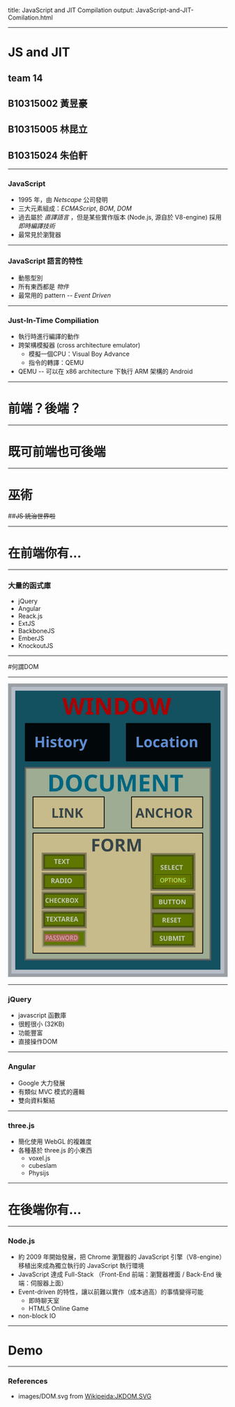 title: JavaScript and JIT Compilation
output: JavaScript-and-JIT-Comilation.html

---

# JS and JIT

## team 14
## B10315002 黃昱豪
## B10315005 林昆立
## B10315024 朱伯軒

---

### JavaScript

- 1995 年，由 *Netscape* 公司發明
- 三大元素組成：*ECMAScript*, *BOM*, *DOM*
- 過去屬於 *直譯語言* ，但是某些實作版本 (Node.js, 源自於 V8-engine) 採用 *即時編譯技術*
- 最常見於瀏覽器

---

### JavaScript 語言的特性

- 動態型別
- 所有東西都是 *物件*
- 最常用的 pattern -- *Event Driven*

---

### Just-In-Time Compiliation

- 執行時進行編譯的動作
- 跨架構模擬器 (cross architecture emulator)
	- 模擬一個CPU：Visual Boy Advance
	- 指令的轉譯：QEMU
- QEMU -- 可以在 x86 architecture 下執行 ARM 架構的 Android

---

# 前端？後端？

---

# 既可前端也可後端

---

# 巫術
##~~JS 統治世界啦~~

---

# 在前端你有...

---

### 大量的函式庫

- jQuery
- Angular
- Reack.js
- ExtJS
- BackboneJS
- EmberJS
- KnockoutJS

---

#何謂DOM

---

![What is DOM](images/DOM.svg)

---

### jQuery

- javascript 函數庫
- 很輕很小 (32KB)
- 功能豐富
- 直接操作DOM

----

### Angular

- Google 大力發展
- 有類似 MVC 模式的邏輯
- 雙向資料繫結

---

### three.js

- 簡化使用 WebGL 的複雜度
- 各種基於 three.js 的小東西
    - voxel.js
    - cubeslam
    - Physijs

---

# 在後端你有...

---

### Node.js

- 約 2009 年開始發展，把 Chrome 瀏覽器的 JavaScript 引擎（V8-engine）移植出來成為獨立執行的 JavaScript 執行環境
- JavaScript 達成 Full-Stack
  （Front-End 前端：瀏覽器裡面 / Back-End 後端：伺服器上面）
- Event-driven 的特性，讓以前難以實作（成本過高）的事情變得可能
	- 即時聊天室
	- HTML5 Online Game
- non-block IO

---

# Demo

---

### References

- images/DOM.svg from [Wikipeida:JKDOM.SVG](http://en.wikipedia.org/wiki/Document_Object_Model#mediaviewer/File:JKDOM.SVG)
